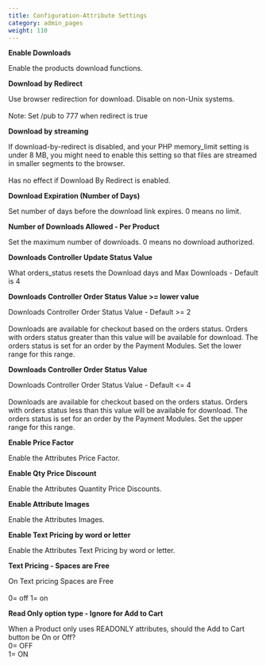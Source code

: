 ```yaml
---
title: Configuration-Attribute Settings
category: admin_pages
weight: 110
---
```


<b>Enable Downloads</b>

<div class='indent'>Enable the products download functions.</div>


<b>Download by Redirect</b>

<div class='indent'>Use browser redirection for download. Disable on non-Unix systems.<br /><br />Note: Set /pub to 777 when redirect is true</div>


<b>Download by streaming</b>

<div class='indent'>If download-by-redirect is disabled, and your PHP memory_limit setting is under 8 MB, you might need to enable this setting so that files are streamed in smaller segments to the browser.<br /><br />Has no effect if Download By Redirect is enabled.</div>


<b>Download Expiration (Number of Days)</b>

<div class='indent'>Set number of days before the download link expires. 0 means no limit.</div>


<b>Number of Downloads Allowed - Per Product</b>

<div class='indent'>Set the maximum number of downloads. 0 means no download authorized.</div>


<b>Downloads Controller Update Status Value</b>

<div class='indent'>What orders_status resets the Download days and Max Downloads - Default is 4</div>


<b>Downloads Controller Order Status Value >= lower value</b>

<div class='indent'>Downloads Controller Order Status Value - Default >= 2<br /><br />Downloads are available for checkout based on the orders status. Orders with orders status greater than this value will be available for download. The orders status is set for an order by the Payment Modules. Set the lower range for this range.</div>


<b>Downloads Controller Order Status Value </b>

<div class='indent'>Downloads Controller Order Status Value - Default <= 4<br /><br />Downloads are available for checkout based on the orders status. Orders with orders status less than this value will be available for download. The orders status is set for an order by the Payment Modules.  Set the upper range for this range.</div>


<b>Enable Price Factor</b>

<div class='indent'>Enable the Attributes Price Factor.</div>


<b>Enable Qty Price Discount</b>

<div class='indent'>Enable the Attributes Quantity Price Discounts.</div>


<b>Enable Attribute Images</b>

<div class='indent'>Enable the Attributes Images.</div>


<b>Enable Text Pricing by word or letter</b>

<div class='indent'>Enable the Attributes Text Pricing by word or letter.</div>


<b>Text Pricing - Spaces are Free</b>

<div class='indent'>On Text pricing Spaces are Free<br /><br />0= off 1= on</div>


<b>Read Only option type - Ignore for Add to Cart</b>

<div class='indent'>When a Product only uses READONLY attributes, should the Add to Cart button be On or Off?<br />0= OFF<br />1= ON</div>


